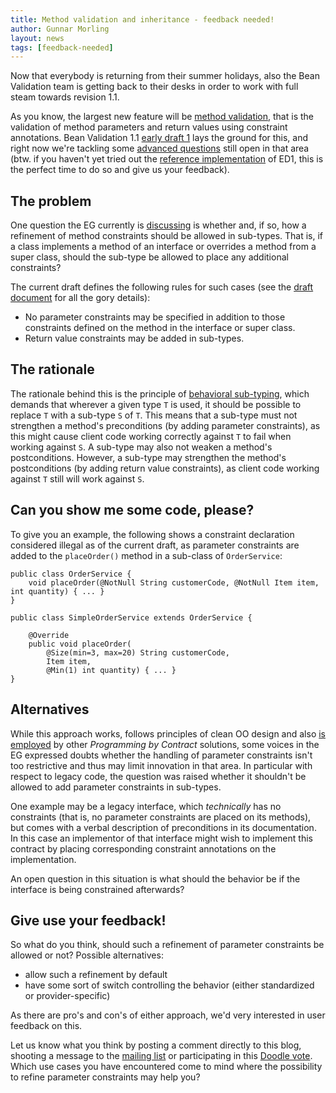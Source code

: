 ```yaml
---
title: Method validation and inheritance - feedback needed!
author: Gunnar Morling
layout: news
tags: [feedback-needed]
---
```

Now that everybody is returning from their summer holidays, also the Bean Validation team
is getting back to their desks in order to work with full steam towards revision 1.1.

As you know, the largest new feature will be
[method validation](http://beanvalidation.org/1.1/spec/#d0e2147), that is the validation
of method parameters and return values using constraint annotations. Bean Validation 1.1
[early draft 1](http://beanvalidation.org/news/2012/03/13/release-1-1-edr1/) lays the
ground for this, and right now we're tackling some
[advanced questions](https://hibernate.onjira.com/browse/BVAL-272) still open in that area
(btw. if you haven't yet tried out the
[reference implementation](http://in.relation.to/Bloggers/FirstAlphaReleaseOfHibernateValidator5)
of ED1, this is the perfect time to do so and give us your feedback).

## The problem

One question the EG currently is [discussing](http://lists.jboss.org/pipermail/beanvalidation-dev/2012-August/000504.html) 
is whether and, if so, how a refinement of method constraints should be allowed in
sub-types. That is, if a class implements a method of an interface or overrides a method
from a super class, should the sub-type be allowed to place any additional constraints?

The current draft defines the following rules for such cases (see the
[draft document](http://beanvalidation.org/1.1/spec/#d0e2429) for all the gory details):

* No parameter constraints may be specified in addition to those constraints defined on
the method in the interface or super class.
* Return value constraints may be added in sub-types.

## The rationale

The rationale behind this is the principle of
[behavioral sub-typing](http://en.wikipedia.org/wiki/Liskov_substitution_principle), which
demands that wherever a given type `T` is used, it should be possible to replace `T` with
a sub-type `S` of `T`. This means that a sub-type must not strengthen a method's
preconditions (by adding parameter constraints), as this might cause client code working
correctly against `T` to fail when working against `S`. A sub-type may also not weaken a
method's postconditions. However, a sub-type may strengthen the method's postconditions
(by adding return value constraints), as client code working against `T` still will work
against `S`.

## Can you show me some code, please?

To give you an example, the following shows a constraint declaration considered illegal as
of the current draft, as parameter constraints are added to the `placeOrder()` method in a
sub-class of `OrderService`:

	public class OrderService {
		void placeOrder(@NotNull String customerCode, @NotNull Item item, int quantity) { ... }
	}

	public class SimpleOrderService extends OrderService {

		@Override
	    public void placeOrder(
			@Size(min=3, max=20) String customerCode,
			Item item,
			@Min(1) int quantity) { ... }
	}

## Alternatives

While this approach works, follows principles of clean OO design and also
[is employed](http://research.microsoft.com/en-us/projects/contracts/) by other
_Programming by Contract_ solutions, some voices in the EG expressed doubts whether the
handling of parameter constraints isn't too restrictive and thus may limit innovation in
that area. In particular with respect to legacy code, the question was raised whether it
shouldn't be allowed to add parameter constraints in sub-types.

One example may be a legacy interface, which _technically_ has no constraints (that is, no
parameter constraints are placed on its methods), but comes with a verbal description of
preconditions in its documentation. In this case an implementor of that interface might
wish to implement this contract by placing corresponding constraint annotations on the
implementation.

An open question in this situation is what should the behavior be if the
interface is being constrained afterwards?

## Give use your feedback!

So what do you think, should such a refinement of parameter constraints be allowed or not?
Possible alternatives:

- allow such a refinement by default
- have some sort of switch controlling the behavior (either standardized or provider-specific)

As there are pro's and con's of either approach, we'd very interested in user feedback on this.

Let us know what you think by posting a comment directly to this blog, shooting a message
to the [mailing list](https://lists.jboss.org/mailman/listinfo/beanvalidation-dev) or
participating in this [Doodle vote](http://www.doodle.com/qp78u6mqzetuas7p). Which use cases
you have encountered come to mind where the possibility to refine parameter constraints
may help you?
